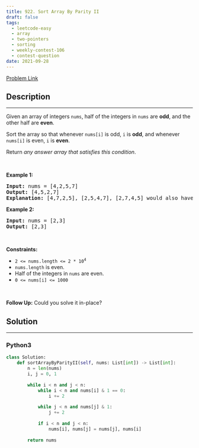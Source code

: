```yaml
---
title: 922. Sort Array By Parity II
draft: false
tags: 
  - leetcode-easy
  - array
  - two-pointers
  - sorting
  - weekly-contest-106
  - contest-question
date: 2021-09-28
---
```


[Problem Link](https://leetcode.com/problems/sort-array-by-parity-ii/)

## Description

---
<p>Given an array of integers <code>nums</code>, half of the integers in <code>nums</code> are <strong>odd</strong>, and the other half are <strong>even</strong>.</p>

<p>Sort the array so that whenever <code>nums[i]</code> is odd, <code>i</code> is <strong>odd</strong>, and whenever <code>nums[i]</code> is even, <code>i</code> is <strong>even</strong>.</p>

<p>Return <em>any answer array that satisfies this condition</em>.</p>

<p>&nbsp;</p>
<p><strong class="example">Example 1:</strong></p>

<pre>
<strong>Input:</strong> nums = [4,2,5,7]
<strong>Output:</strong> [4,5,2,7]
<strong>Explanation:</strong> [4,7,2,5], [2,5,4,7], [2,7,4,5] would also have been accepted.
</pre>

<p><strong class="example">Example 2:</strong></p>

<pre>
<strong>Input:</strong> nums = [2,3]
<strong>Output:</strong> [2,3]
</pre>

<p>&nbsp;</p>
<p><strong>Constraints:</strong></p>

<ul>
	<li><code>2 &lt;= nums.length &lt;= 2 * 10<sup>4</sup></code></li>
	<li><code>nums.length</code> is even.</li>
	<li>Half of the integers in <code>nums</code> are even.</li>
	<li><code>0 &lt;= nums[i] &lt;= 1000</code></li>
</ul>

<p>&nbsp;</p>
<p><strong>Follow Up:</strong> Could you solve it in-place?</p>


## Solution

---
### Python3
``` py title='sort-array-by-parity-ii'
class Solution:
    def sortArrayByParityII(self, nums: List[int]) -> List[int]:
        n = len(nums)
        i, j = 0, 1
        
        while i < n and j < n:
            while i < n and nums[i] & 1 == 0:
                i += 2
            
            while j < n and nums[j] & 1:
                j += 2
            
            if i < n and j < n:
                nums[i], nums[j] = nums[j], nums[i]
        
        return nums
```


